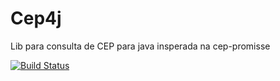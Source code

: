 # Cep4j
Lib para consulta de CEP para java insperada na cep-promisse

[![Build Status](https://travis-ci.org/LeoFalco/cep4j.svg?branch=master)](https://travis-ci.org/LeoFalco/cep4j)
